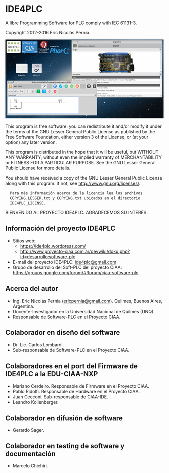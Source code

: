 IDE4PLC
=======

A libre Programming Software for PLC comply with IEC 61131-3.

Copyright 2012-2016 Eric Nicolás Pernia.

![Imagen "IDE4PLCv1-0-4.png" no encontrada](assets/img/IDE4PLCv1-0-4.png "IDE4PLC v1.0.4")

This program is free software: you can redistribute it and/or modify it under the terms of the GNU Lesser General Public License as published by the Free Software Foundation, either version 3 of the License, or (at your option) any later version.

This program is distributed in the hope that it will be useful, but WITHOUT ANY WARRANTY; without even the implied warranty of MERCHANTABILITY or FITNESS FOR A PARTICULAR PURPOSE.  See the GNU Lesser General Public License for more details.

You should have received a copy of the GNU Lesser General Public License along with this program.  If not, see <http://www.gnu.org/licenses/>.

      Para más información acerca de la licencia lea los archivos 
      COPYING.LESSER.txt y COPYING.txt ubicados en el directorio 
      IDE4PLC_LICENSE.


BIENVENIDO AL PROYECTO IDE4PLC. AGRADECEMOS SU INTERÉS.


Información del proyecto IDE4PLC
--------------------------------

   * Sitios web: 
      - https://ide4plc.wordpress.com/
      - http://www.proyecto-ciaa.com.ar/devwiki/doku.php?id=desarrollo:software-plc
   * E-mail del proyecto IDE4PLC: ide4plc@gmail.com
   * Grupo de desarrollo del Soft-PLC del proyecto CIAA: https://groups.google.com/forum/#!forum/ciaa-software-plc
   
   
Acerca del autor
----------------
   
   * Ing. Eric Nicolás Pernia (ericpernia@gmail.com). Quilmes, Buenos Aires, Argentina.
   * Docente-Investigador en la Universidad Nacional de Quilmes (UNQ).
   * Responsable de Software-PLC en el Proyecto CIAA.
   
   
Colaborador en diseño del software
----------------------------------

   * Dr. Lic. Carlos Lombardi.
   * Sub-responsable de Software-PLC en el Proyecto CIAA.
   
   
Colaboradores en el port del Firmware de IDE4PLC a la EDU-CIAA-NXP
------------------------------------------------------------------

   * Mariano Cerdeiro. Responsable de Firmware en el Proyecto CIAA.
   * Pablo Ridolfi. Responsable de Hardware en el Proyecto CIAA.
   * Juan Cecconi. Sub-responsable de CIAA-IDE.
   * Leandro Kollenberger.

   
Colaborador en difusión de software
-----------------------------------

   * Gerardo Sager.
   
   
Colaborador en testing de software y documentación
--------------------------------------------------

   * Marcelo Chichiri.
